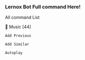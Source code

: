 ### Lernox Bot Full command Here!
All command List

🎵 Music [44]

`Add Previous`

`Add Similar`

`Autoplay`
